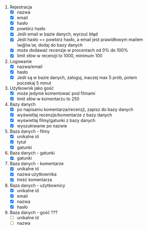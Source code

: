 1. Rejestracja
    - [x] nazwa
    - [x] email
    - [x] hasło
    - [x] powtórz hasło
    - [x] Jeśli email w bazie danych, wyrzuć błąd
    - [x] Jeśli hasło == powtórz hasło, a email jest prawidłowym mailem \w@\w.\w, dodaj do bazy danych
    - [x] może dodawać recenzje w procentach od 0% do 100%
    - [x] limit słów w recenzji to 1000, minimum 100
2. Logowanie
    - [x] nazwa/email
    - [x] hasło
    - [x] Jeśli są w bazie danych, zaloguj, inaczej max 5 prób, potem poczekaj 5 minut
3. Użytkownik jako gość
    - [x] może jedynie komentować pod filmami
    - [x] limit słów w komentarzu to 250
4. Bazy danych
    - [x] po napisaniu komentarza/recenzji, zapisz do bazy danych
    - [x] wyświetlaj recenzje/komentarze z bazy danych
    - [x] wyświetlaj filmy/gatunki z bazy danych
    - [x] wyszukiwanie po nazwie
5. Baza danych - filmy
    - [x] unikalne id
    - [x] tytuł
    - [x] gatunki
6. Baza danych - gatunki
    - [x] gatunki
7. Baza danych - komentarze
    - [x] unikalne id
    - [x] nazwa użytkownika
    - [x] treść komentarza
8. Baza danych - użytkownicy
    - [x] unikalne id
    - [x] email
    - [x] nazwa
    - [x] hasło
9. Baza danych - gość ???
    - [ ] unikalne id
    - [ ] nazwa
